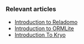 ### Relevant articles
- [Introduction to Reladomo](http://www.baeldung.com/reladomo)
- [Introduction to ORMLite](http://www.baeldung.com/ormlite)
- [Introduction To Kryo](http://www.baeldung.com/kryo)
